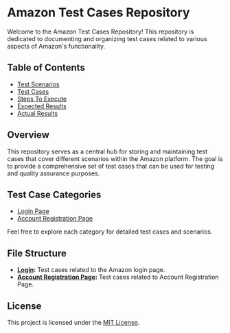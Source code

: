 # Amazon Test Cases Repository

Welcome to the Amazon Test Cases Repository! This repository is dedicated to documenting and organizing test cases related to various aspects of Amazon's functionality.

## Table of Contents

- [Test Scenarios](#test-case-categories)
- [Test Cases](#file-structure)
- [Steps To Execute](#contributing)
- [Expected Results](#issues)
- [Actual Results](#license)

## Overview

This repository serves as a central hub for storing and maintaining test cases that cover different scenarios within the Amazon platform. The goal is to provide a comprehensive set of test cases that can be used for testing and quality assurance purposes.

## Test Case Categories

- [Login Page](https://github.com/BenJay41/Amazon-Test-Cases/blob/main/Login.xlsx)
- [Account Registration Page](https://github.com/BenJay41/Amazon-Test-Cases/blob/main/amazon%20reg.%20page.xlsx)

Feel free to explore each category for detailed test cases and scenarios.

## File Structure

- **[Login](https://github.com/BenJay41/Amazon-Test-Cases/blob/main/Login.xlsx):** Test cases related to the Amazon login page.
- **[Account Registration Page](https://github.com/BenJay41/Amazon-Test-Cases/blob/main/amazon%20reg.%20page.xlsx):** Test cases related to Account Registration Page.


## License

This project is licensed under the [MIT License](LICENSE).

